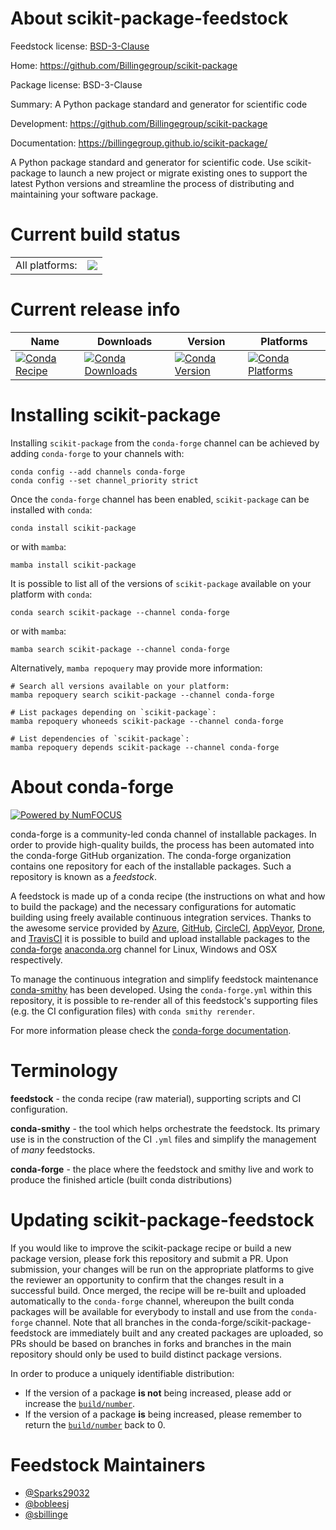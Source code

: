 About scikit-package-feedstock
==============================

Feedstock license: [BSD-3-Clause](https://github.com/conda-forge/scikit-package-feedstock/blob/main/LICENSE.txt)

Home: https://github.com/Billingegroup/scikit-package

Package license: BSD-3-Clause

Summary: A Python package standard and generator for scientific code

Development: https://github.com/Billingegroup/scikit-package

Documentation: https://billingegroup.github.io/scikit-package/

A Python package standard and generator for scientific code. Use scikit-package to launch a new project or migrate existing ones to support the latest Python versions and streamline the process of distributing and maintaining your software package.


Current build status
====================


<table><tr><td>All platforms:</td>
    <td>
      <a href="https://dev.azure.com/conda-forge/feedstock-builds/_build/latest?definitionId=25002&branchName=main">
        <img src="https://dev.azure.com/conda-forge/feedstock-builds/_apis/build/status/scikit-package-feedstock?branchName=main">
      </a>
    </td>
  </tr>
</table>

Current release info
====================

| Name | Downloads | Version | Platforms |
| --- | --- | --- | --- |
| [![Conda Recipe](https://img.shields.io/badge/recipe-scikit--package-green.svg)](https://anaconda.org/conda-forge/scikit-package) | [![Conda Downloads](https://img.shields.io/conda/dn/conda-forge/scikit-package.svg)](https://anaconda.org/conda-forge/scikit-package) | [![Conda Version](https://img.shields.io/conda/vn/conda-forge/scikit-package.svg)](https://anaconda.org/conda-forge/scikit-package) | [![Conda Platforms](https://img.shields.io/conda/pn/conda-forge/scikit-package.svg)](https://anaconda.org/conda-forge/scikit-package) |

Installing scikit-package
=========================

Installing `scikit-package` from the `conda-forge` channel can be achieved by adding `conda-forge` to your channels with:

```
conda config --add channels conda-forge
conda config --set channel_priority strict
```

Once the `conda-forge` channel has been enabled, `scikit-package` can be installed with `conda`:

```
conda install scikit-package
```

or with `mamba`:

```
mamba install scikit-package
```

It is possible to list all of the versions of `scikit-package` available on your platform with `conda`:

```
conda search scikit-package --channel conda-forge
```

or with `mamba`:

```
mamba search scikit-package --channel conda-forge
```

Alternatively, `mamba repoquery` may provide more information:

```
# Search all versions available on your platform:
mamba repoquery search scikit-package --channel conda-forge

# List packages depending on `scikit-package`:
mamba repoquery whoneeds scikit-package --channel conda-forge

# List dependencies of `scikit-package`:
mamba repoquery depends scikit-package --channel conda-forge
```


About conda-forge
=================

[![Powered by
NumFOCUS](https://img.shields.io/badge/powered%20by-NumFOCUS-orange.svg?style=flat&colorA=E1523D&colorB=007D8A)](https://numfocus.org)

conda-forge is a community-led conda channel of installable packages.
In order to provide high-quality builds, the process has been automated into the
conda-forge GitHub organization. The conda-forge organization contains one repository
for each of the installable packages. Such a repository is known as a *feedstock*.

A feedstock is made up of a conda recipe (the instructions on what and how to build
the package) and the necessary configurations for automatic building using freely
available continuous integration services. Thanks to the awesome service provided by
[Azure](https://azure.microsoft.com/en-us/services/devops/), [GitHub](https://github.com/),
[CircleCI](https://circleci.com/), [AppVeyor](https://www.appveyor.com/),
[Drone](https://cloud.drone.io/welcome), and [TravisCI](https://travis-ci.com/)
it is possible to build and upload installable packages to the
[conda-forge](https://anaconda.org/conda-forge) [anaconda.org](https://anaconda.org/)
channel for Linux, Windows and OSX respectively.

To manage the continuous integration and simplify feedstock maintenance
[conda-smithy](https://github.com/conda-forge/conda-smithy) has been developed.
Using the ``conda-forge.yml`` within this repository, it is possible to re-render all of
this feedstock's supporting files (e.g. the CI configuration files) with ``conda smithy rerender``.

For more information please check the [conda-forge documentation](https://conda-forge.org/docs/).

Terminology
===========

**feedstock** - the conda recipe (raw material), supporting scripts and CI configuration.

**conda-smithy** - the tool which helps orchestrate the feedstock.
                   Its primary use is in the construction of the CI ``.yml`` files
                   and simplify the management of *many* feedstocks.

**conda-forge** - the place where the feedstock and smithy live and work to
                  produce the finished article (built conda distributions)


Updating scikit-package-feedstock
=================================

If you would like to improve the scikit-package recipe or build a new
package version, please fork this repository and submit a PR. Upon submission,
your changes will be run on the appropriate platforms to give the reviewer an
opportunity to confirm that the changes result in a successful build. Once
merged, the recipe will be re-built and uploaded automatically to the
`conda-forge` channel, whereupon the built conda packages will be available for
everybody to install and use from the `conda-forge` channel.
Note that all branches in the conda-forge/scikit-package-feedstock are
immediately built and any created packages are uploaded, so PRs should be based
on branches in forks and branches in the main repository should only be used to
build distinct package versions.

In order to produce a uniquely identifiable distribution:
 * If the version of a package **is not** being increased, please add or increase
   the [``build/number``](https://docs.conda.io/projects/conda-build/en/latest/resources/define-metadata.html#build-number-and-string).
 * If the version of a package **is** being increased, please remember to return
   the [``build/number``](https://docs.conda.io/projects/conda-build/en/latest/resources/define-metadata.html#build-number-and-string)
   back to 0.

Feedstock Maintainers
=====================

* [@Sparks29032](https://github.com/Sparks29032/)
* [@bobleesj](https://github.com/bobleesj/)
* [@sbillinge](https://github.com/sbillinge/)

